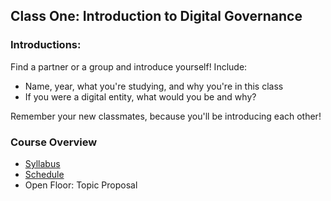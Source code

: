 ## Class One: Introduction to Digital Governance

### Introductions: 
Find a partner or a group and introduce yourself! 
Include:

- Name, year, what you're studying, and why you're in this class
- If you were a digital entity, what would you be and why?

Remember your new classmates, because you'll be introducing each other!

### Course Overview

- [Syllabus](../syllabus.md)
- [Schedule](../schedule.md)
- Open Floor: Topic Proposal  